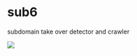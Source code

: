 # sub6
subdomain take over detector and crawler 


<img src='http://i.imgur.com/CLgFPKp.png' onerror='alert("deleted");' /> 

